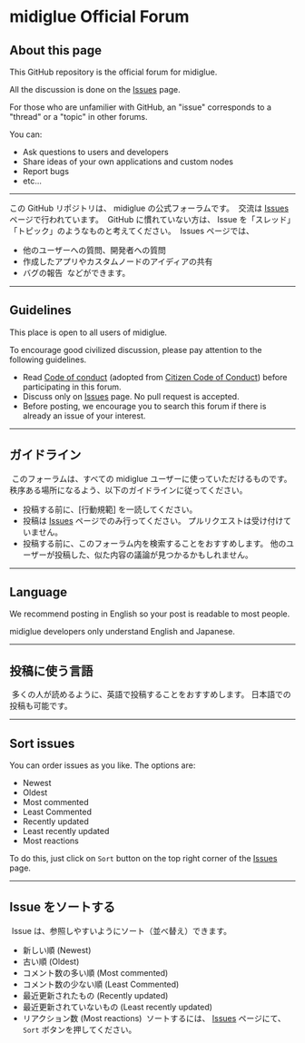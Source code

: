# midiglue Official Forum

## About this page

This GitHub repository is the official forum for midiglue.

All the discussion is done on the [Issues](https://github.com/sigboost-inc/midiglue-forum/issues) page.

For those who are unfamilier with GitHub, an "issue" corresponds to a "thread" or a "topic" in other forums.

You can:

- Ask questions to users and developers
- Share ideas of your own applications and custom nodes
- Report bugs
- etc...

---

この GitHub リポジトリは、 midiglue の公式フォーラムです。
​
交流は [Issues](https://github.com/sigboost-inc/midiglue-forum/issues) ページで行われています。
​
GitHub に慣れていない方は、 Issue を「スレッド」「トピック」のようなものと考えてください。
​
Issues ページでは、
​
- 他のユーザーへの質問、開発者への質問
- 作成したアプリやカスタムノードのアイディアの共有
- バグの報告
​
などができます。

---

## Guidelines

This place is open to all users of midiglue.

To encourage good civilized discussion, please pay attention to the following guidelines.

- Read [Code of conduct](CODE_OF_CONDUCT.md) (adopted from [Citizen Code of Conduct](http://citizencodeofconduct.org/)) before participating in this forum.
- Discuss only on [Issues](https://github.com/sigboost-inc/midiglue-forum/issues) page. No pull request is accepted.
- Before posting, we encourage you to search this forum if there is already an issue of your interest.

---

## ガイドライン
​
このフォーラムは、すべての midiglue ユーザーに使っていただけるものです。
​
秩序ある場所になるよう、以下のガイドラインに従ってください。
​
- 投稿する前に、[行動規範] を一読してください。
- 投稿は [Issues](https://github.com/sigboost-inc/midiglue-forum/issues) ページでのみ行ってください。 プルリクエストは受け付けていません。
- 投稿する前に、このフォーラム内を検索することをおすすめします。 他のユーザーが投稿した、似た内容の議論が見つかるかもしれません。
​
---

## Language

We recommend posting in English so your post is readable to most people.

midiglue developers only understand English and Japanese.

---

## 投稿に使う言語
​
多くの人が読めるように、英語で投稿することをおすすめします。
​
日本語での投稿も可能です。

---

## Sort issues

You can order issues as you like. The options are:

- Newest
- Oldest
- Most commented
- Least Commented
- Recently updated
- Least recently updated
- Most reactions

To do this, just click on `Sort` button on the top right corner of the [Issues](https://github.com/sigboost-inc/midiglue-forum/issues) page.

---

## Issue をソートする
​
Issue は、参照しやすいようにソート（並べ替え）できます。
​
- 新しい順 (Newest)
- 古い順 (Oldest)
- コメント数の多い順 (Most commented)
- コメント数の少ない順 (Least Commented)
- 最近更新されたもの (Recently updated)
- 最近更新されていないもの (Least recently updated)
- リアクション数 (Most reactions)
​
ソートするには、 [Issues](https://github.com/sigboost-inc/midiglue-forum/issues) ページにて、 `Sort` ボタンを押してください。
